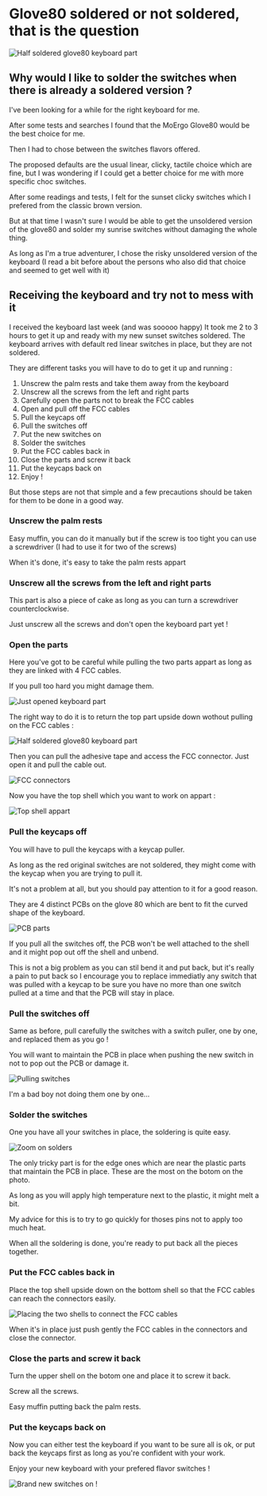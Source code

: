 # Glove80 soldered or not soldered, that is the question

![Half soldered glove80 keyboard part](./images/right_half_soldered.png)
## Why would I like to solder the switches when there is already a soldered version ?
I've been looking for a while for the right keyboard for me.

After some tests and searches I found that the MoErgo Glove80 would be the best choice for me.

Then I had to chose between the switches flavors offered.

The proposed defaults are the usual linear, clicky, tactile choice which are fine, but I was wondering if I could get a better choice for me with more specific choc switches.

After some readings and tests, I felt for the sunset clicky switches which I prefered from the classic brown version.

But at that time I wasn't sure I would be able to get the unsoldered version of the glove80 and solder my sunrise switches without damaging the whole thing.

As long as I'm a true adventurer, I chose the risky unsoldered version of the keyboard (I read a bit before about the persons who also did that choice and seemed to get well with it)

## Receiving the keyboard and try not to mess with it
I received the keyboard last week (and was sooooo happy)
It took me 2 to 3 hours to get it up and ready with my new sunset switches soldered.
The keyboard arrives with default red linear switches in place, but they are not soldered.

They are different tasks you will have to do to get it up and running :
1. Unscrew the palm rests and take them away from the keyboard
2. Unscrew all the screws from the left and right parts
3. Carefully open the parts not to break the FCC cables
4. Open and pull off the FCC cables
5. Pull the keycaps off
6. Pull the switches off
7. Put the new switches on
8. Solder the switches
9. Put the FCC cables back in
10. Close the parts and screw it back
11. Put the keycaps back on
12. Enjoy !

But those steps are not that simple and a few precautions should be taken for them to be done in a good way.

### Unscrew the palm rests
Easy muffin, you can do it manually but if the screw is too tight you can use a screwdriver (I had to use it for two of the screws)

When it's done, it's easy to take the palm rests appart
### Unscrew all the screws from the left and right parts
This part is also a piece of cake as long as you can turn a screwdriver counterclockwise.

Just unscrew all the screws and don't open the keyboard part yet !
### Open the parts
Here you've got to be careful while pulling the two parts appart as long as they are linked with 4 FCC cables.

If you pull too hard you might damage them.

![Just opened keyboard part](./images/opened_with_FCC.png)

The right way to do it is to return the top part upside down wothout pulling on the FCC cables :

![Half soldered glove80 keyboard part](./images/half_FCC_out.png)

Then you can pull the adhesive tape and access the FCC connector.
Just open it and pull the cable out.

![FCC connectors](./images/right_top_and_bottom.png)

Now you have the top shell which you want to work on appart :

![Top shell appart](./images/right_top_with_FCC.png)

### Pull the keycaps off
You will have to pull the keycaps with a keycap puller.

As long as the red original switches are not soldered, they might come with the keycap when you are trying to pull it.

It's not a problem at all, but you should pay attention to it for a good reason.

They are 4 distinct PCBs on the glove 80 which are bent to fit the curved shape of the keyboard. 

![PCB parts](./images/left_pcb_unsoldered.png)

If you pull all the switches off, the PCB won't be well attached to the shell and it might pop out off the shell and unbend.

This is not a big problem as you can stil bend it and put back, but it's really a pain to put back so I encourage you to replace immediatly any switch that was pulled with a keycap to be sure you have no more than one switch pulled at a time and that the PCB will stay in place.

### Pull the switches off
Same as before, pull carefully the switches with a switch puller, one by one, and replaced them as you go !

You will want to maintain the PCB in place when pushing the new switch in not to pop out the PCB or damage it.

![Pulling switches](./images/pulling_keycaps_with_holes.png)

I'm a bad boy not doing them one by one...

### Solder the switches
One you have all your switches in place, the soldering is quite easy.

![Zoom on solders](./images/zoomed_soldered.png)

The only tricky part is for the edge ones which are near the plastic parts that maintain the PCB in place.
These are the most on the botom on the photo.

As long as you will apply high temperature next to the plastic, it might melt a bit.

My advice for this is to try to go quickly for thoses pins not to apply too much heat.

When all the soldering is done, you're ready to put back all the pieces together.

### Put the FCC cables back in
Place the top shell upside down on the bottom shell so that the FCC cables can reach the connectors easily.

![Placing the two shells to connect the FCC cables](./images/right_top_and_bottom.png)

When it's in place just push gently the FCC cables in the connectors and close the connector.

### Close the parts and screw it back

Turn the upper shell on the botom one and place it to screw it back.

Screw all the screws.

Easy muffin putting back the palm rests.

### Put the keycaps back on

Now you can either test the keyboard if you want to be sure all is ok, or put back the keycaps first as long as you're confident with your work.

Enjoy your new keyboard with your prefered flavor switches !

![Brand new switches on !](./images/sunset_in_place.png)
